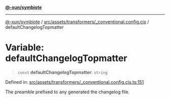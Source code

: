 [**@-xun/symbiote**](../../../../../README.md)

***

[@-xun/symbiote](../../../../../README.md) / [src/assets/transformers/\_conventional.config.cjs](../README.md) / defaultChangelogTopmatter

# Variable: defaultChangelogTopmatter

> `const` **defaultChangelogTopmatter**: `string`

Defined in: [src/assets/transformers/\_conventional.config.cjs.ts:151](https://github.com/Xunnamius/symbiote/blob/ff83c030b043e6b14171cac5526d31c5c826c51f/src/assets/transformers/_conventional.config.cjs.ts#L151)

The preamble prefixed to any generated the changelog file.
